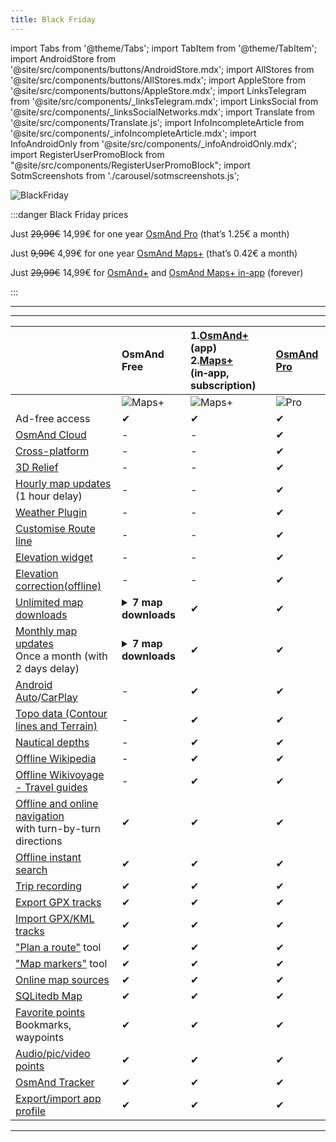 ```yaml
---
title: Black Friday
---
```


import Tabs from '@theme/Tabs';
import TabItem from '@theme/TabItem';
import AndroidStore from '@site/src/components/buttons/AndroidStore.mdx';
import AllStores from '@site/src/components/buttons/AllStores.mdx';
import AppleStore from '@site/src/components/buttons/AppleStore.mdx';
import LinksTelegram from '@site/src/components/_linksTelegram.mdx';
import LinksSocial from '@site/src/components/_linksSocialNetworks.mdx';
import Translate from '@site/src/components/Translate.js';
import InfoIncompleteArticle from '@site/src/components/_infoIncompleteArticle.mdx';
import InfoAndroidOnly from '@site/src/components/_infoAndroidOnly.mdx';
import RegisterUserPromoBlock from "@site/src/components/RegisterUserPromoBlock";
import SotmScreenshots from './carousel/sotmscreenshots.js';


![BlackFriday](@site/static/img/promo/blackfriday/blackfriday_1.png)

:::danger Black Friday prices

Just <s>29,99€</s> 14,99€ for one  year [OsmAnd Pro](https://osmand.net/docs/user/purchases/android#osmand-pro) (that’s 1.25€ a month)

Just <s>9,99€</s> 4,99€ for one  year [OsmAnd Maps+](https://osmand.net/docs/user/purchases/android#maps) (that’s 0.42€ a month)

Just <s>29,99€</s> 14,99€ for [OsmAnd+](https://play.google.com/store/apps/details?id=net.osmand.plus) and [OsmAnd Maps+ in-app](https://osmand.net/docs/user/purchases/android#maps) (forever)

:::
____________

<AllStores/>

____________


||OsmAnd Free| 1.[OsmAnd+](https://osmand.net/docs/user/purchases/android.md#osmand)(app) <br/> 2.[Maps+](https://osmand.net/docs/user/purchases/android.md#maps) (in&#8209;app, subscription) | [OsmAnd Pro](https://osmand.net/docs/user/purchases/android.md#osmand-pro)|
| :------ | :------------- | :------------------ | :------------------ | 
|  | ![Maps+](@site/static/img/svg/osmand_maps.svg) | ![Maps+](@site/static/img/svg/osmand_maps_plus.svg)  |  ![Pro](@site/static/img/svg/pro_icon.svg) |
| Ad-free access | ✔ | ✔ | ✔ |
| [OsmAnd Cloud](https://osmand.net/docs/user/personal/storage.md#backup-and-restore-for-osmand-pro) | -  | -  | ✔ |
| [Cross-platform](https://osmand.net/docs/user/personal/osmand-cloud.md#cross-platform) | - | - | ✔ |
| [3D Relief](https://osmand.net/docs/user/plugins/contour-lines.md#3d-relief) | - | - | ✔ |
| [Hourly map updates](https://osmand.net/docs/user/personal/maps.md#osmand-live)<br/> (1 hour delay) | - | - | ✔ |
| [Weather Plugin](https://osmand.net/docs/user/plugins/weather.md) | - | - | ✔ |
| [Customise Route line](https://osmand.net/docs/user/navigation/guidance/map-during-navigation.md#route-line-appearance) | - | - | ✔ |
| [Elevation widget](https://osmand.net/docs/user/widgets/nav-widgets.md#elevation-widget) | - | - | ✔ |
| [Elevation correction(offline)](https://osmand.net/docs/user/map/track-context-menu.md#calculate-offline)  | - | - | ✔ |
| [Unlimited map downloads](https://osmand.net/docs/user/start-with/download-maps.md) | <details><summary>**7 map downloads**</summary>  - Map download or update is meant only download-update of a country (region) map. <br/> - *"World overview map"*, *"World altitude correction"*, *"Map fonts"* and *"Voice prompts"* are not counted as 7 possibilities to download. </details> | ✔ | ✔ |
| [Monthly map updates](https://osmand.net/docs/user/personal/maps.md#update-maps)<br/>Once a month (with 2 days delay) | <details><summary>**7 map downloads**</summary> Map update counts as download.</details> | ✔ | ✔ |
| [Android Auto](https://osmand.net/docs/user/navigation/auto-car.md)/[CarPlay](https://osmand.net/docs/user/navigation/car-play.md) | - | ✔ | ✔ |
| [Topo data (Contour lines and Terrain)](https://osmand.net/docs/user/plugins/contour-lines.md) | - | ✔ | ✔ |
| [Nautical depths](https://osmand.net/docs/user/plugins/nautical-charts.md) | - | ✔ | ✔ |
| [Offline Wikipedia](https://osmand.net/docs/user/plugins/wikipedia.md) | - | ✔ | ✔ |
| [Offline Wikivoyage - Travel guides](https://osmand.net/docs/user/plan-route/travel-guides.md)| - | ✔ | ✔ |
| [Offline and online navigation](https://osmand.net/docs/user/navigation/index.md)<br/>with turn-by-turn directions | ✔ | ✔ | ✔ |
| [Offline instant search](https://osmand.net/docs/user/search/index.md) | ✔ | ✔ | ✔ |
| [Trip recording](https://osmand.net/docs/user/plugins/trip-recording.md) | ✔ | ✔ | ✔ |
| [Export GPX tracks](https://osmand.net/docs/user/personal/tracks.md#export-track) | ✔ | ✔ | ✔ |
| [Import GPX/KML tracks](https://osmand.net/docs/user/personal/tracks.md#import-track) | ✔ | ✔ | ✔ |
| ["Plan a route"](https://osmand.net/docs/user/plan-route/create-route.md) tool | ✔ | ✔ | ✔ |
| ["Map markers"](https://osmand.net/docs/user/personal/markers.md) tool | ✔ | ✔ | ✔ |
| [Online map sources](https://osmand.net/docs/user/plugins/online-map.md) | ✔ | ✔ | ✔ | 
| [SQLitedb Map](https://osmand.net/docs/user/map/raster-maps.md#manage-raster-maps) | ✔ | ✔ | ✔ |
| [Favorite points](https://osmand.net/docs/user/map/point-layers-on-map.md)<br/>Bookmarks, waypoints | ✔ | ✔ | ✔ |
| [Audio/pic/video points](https://osmand.net/docs/user/plugins/audio-video-notes.md) | ✔ | ✔ | ✔ |
| [OsmAnd Tracker](https://osmand.net/docs/user/plugins/osmand-tracker.md) | ✔ | ✔ | ✔ |
| [Export/import app profile](https://osmand.net/docs/user/personal/profiles.md#actions) | ✔ | ✔ | ✔ |


_________________

<AllStores/>